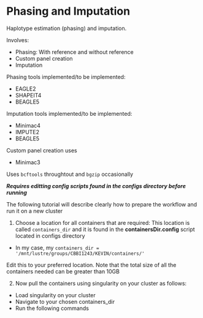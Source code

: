 # Phasing and Imputation
Haplotype estimation (phasing) and imputation.

Involves:

- Phasing: With reference and without reference
- Custom panel creation
- Imputation

Phasing tools implemented/to be implemented:
- EAGLE2
- SHAPEIT4
- BEAGLE5

Imputation tools implemented/to be implemented:
- Minimac4
- IMPUTE2
- BEAGLE5

Custom panel creation uses
- Minimac3

Uses ```bcftools``` throughtout and ```bgzip``` occasionally

***Requires editting config scripts found in the configs directory before running***

The following tutorial will describe clearly how to prepare the workflow and run it on a new cluster

1) Choose a location for all containers that are required: This location is called ```containers_dir``` 
and it is found in the **containersDir.config** script located in configs directory

* In my case, my ```containers_dir = '/mnt/lustre/groups/CBBI1243/KEVIN/containers/'``` 

Edit this to your preferred location. Note that the total size of all the containers needed can be greater than 10GB

2) Now pull the containers using singularity on your cluster as follows:
* Load singularity on your cluster
* Navigate to your chosen containers_dir
* Run the following commands
```

```

